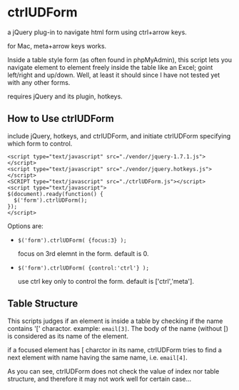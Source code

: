 ctrlUDForm
==========

a jQuery plug-in to navigate html form using ctrl+arrow keys.

for Mac, meta+arrow keys works. 

Inside a table style form (as often found in phpMyAdmin), this 
script lets you navigate element to element freely inside the 
table like an Excel; goint left/right and up/down. Well, at least 
it should since I have not tested yet with any other forms. 

requires jQuery and its plugin, hotkeys. 

How to Use ctrlUDForm
---------------------

include jQuery, hotkeys, and ctrlUDForm, and initiate ctrlUDForm 
specifying which form to control. 

    <script type="text/javascript" src="./vendor/jquery-1.7.1.js"></script>
    <script type="text/javascript" src="./vendor/jquery.hotkeys.js"></script>
    <SCRIPT type="text/javascript" src="./ctrlUDForm.js"></script>
    <script type="text/javascript">
    $(document).ready(function() {
      $('form').ctrlUDForm();
    });
    </script>

Options are:

* `$('form').ctrlUDForm( {focus:3} );` 

    focus on 3rd elemnt in the form. default is 0.
* `$('form').ctrlUDForm( {control:'ctrl'} );` 

    use ctrl key only to control the form. 
  default is ['ctrl','meta'].


Table Structure
---------------

This scripts judges if an element is inside a table by checking 
if the name contains '[' charactor. example: `email[3]`. The 
body of the name (without [) is considered as its name of the element. 

if a focused element has [ charctor in its name, ctrlUDForm tries to 
find a next element with name having the same name, i.e. `email[4]`.

As you can see, ctrlUDForm does not check the value of index nor table 
structure, and therefore it may not work well for certain case...
